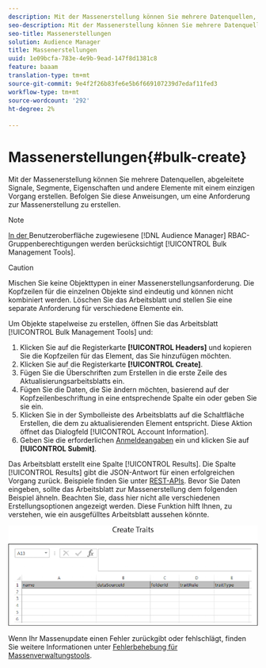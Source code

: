 ```yaml
---
description: Mit der Massenerstellung können Sie mehrere Datenquellen, abgeleitete Signale, Segmente, Eigenschaften und andere Elemente mit einem einzigen Vorgang erstellen. Befolgen Sie diese Anweisungen, um eine Anforderung zur Massenerstellung zu erstellen.
seo-description: Mit der Massenerstellung können Sie mehrere Datenquellen, abgeleitete Signale, Segmente, Eigenschaften und andere Elemente mit einem einzigen Vorgang erstellen. Befolgen Sie diese Anweisungen, um eine Anforderung zur Massenerstellung zu erstellen.
seo-title: Massenerstellungen
solution: Audience Manager
title: Massenerstellungen
uuid: 1e09bcfa-783e-4e9b-9ead-147f8d1381c8
feature: baaam
translation-type: tm+mt
source-git-commit: 9e4f2f26b83fe6e5b6f669107239d7edaf11fed3
workflow-type: tm+mt
source-wordcount: '292'
ht-degree: 2%

---
```



# Massenerstellungen{#bulk-create}

Mit der Massenerstellung können Sie mehrere Datenquellen, abgeleitete Signale, Segmente, Eigenschaften und andere Elemente mit einem einzigen Vorgang erstellen. Befolgen Sie diese Anweisungen, um eine Anforderung zur Massenerstellung zu erstellen.

<!-- 

t_bulk_create.xml

 -->

>[!NOTE]
>
>[In der ](../../features/administration/administration-overview.md) Benutzeroberfläche zugewiesene  [!DNL Audience Manager] RBAC-Gruppenberechtigungen werden berücksichtigt  [!UICONTROL Bulk Management Tools].

>[!CAUTION]
>
>Mischen Sie keine Objekttypen in einer Massenerstellungsanforderung. Die Kopfzeilen für die einzelnen Objekte sind eindeutig und können nicht kombiniert werden. Löschen Sie das Arbeitsblatt und stellen Sie eine separate Anforderung für verschiedene Elemente ein.

Um Objekte stapelweise zu erstellen, öffnen Sie das Arbeitsblatt [!UICONTROL Bulk Management Tools] und:

1. Klicken Sie auf die Registerkarte **[!UICONTROL Headers]** und kopieren Sie die Kopfzeilen für das Element, das Sie hinzufügen möchten.
2. Klicken Sie auf die Registerkarte **[!UICONTROL Create]**.
3. Fügen Sie die Überschriften zum Erstellen in die erste Zeile des Aktualisierungsarbeitsblatts ein.
4. Fügen Sie die Daten, die Sie ändern möchten, basierend auf der Kopfzeilenbeschriftung in eine entsprechende Spalte ein oder geben Sie sie ein.
5. Klicken Sie in der Symbolleiste des Arbeitsblatts auf die Schaltfläche Erstellen, die dem zu aktualisierenden Element entspricht.
Diese Aktion öffnet das Dialogfeld [!UICONTROL Account Information].
6. Geben Sie die erforderlichen [Anmeldeangaben](../../reference/bulk-management-tools/bulk-management-intro.md#auth-reqs) ein und klicken Sie auf **[!UICONTROL Submit]**.

Das Arbeitsblatt erstellt eine Spalte [!UICONTROL Results]. Die Spalte [!UICONTROL Results] gibt die JSON-Antwort für einen erfolgreichen Vorgang zurück. Beispiele finden Sie unter [REST-APIs](../../api/rest-api-main/rest-api-main.md). Bevor Sie Daten eingeben, sollte das Arbeitsblatt zur Massenerstellung dem folgenden Beispiel ähneln. Beachten Sie, dass hier nicht alle verschiedenen Erstellungsoptionen angezeigt werden. Diese Funktion hilft Ihnen, zu verstehen, wie ein ausgefülltes Arbeitsblatt aussehen könnte.

![](assets/cretetraits.png)

Wenn Ihr Massenupdate einen Fehler zurückgibt oder fehlschlägt, finden Sie weitere Informationen unter [Fehlerbehebung für Massenverwaltungstools](../../reference/bulk-management-tools/bulk-troubleshooting.md).
